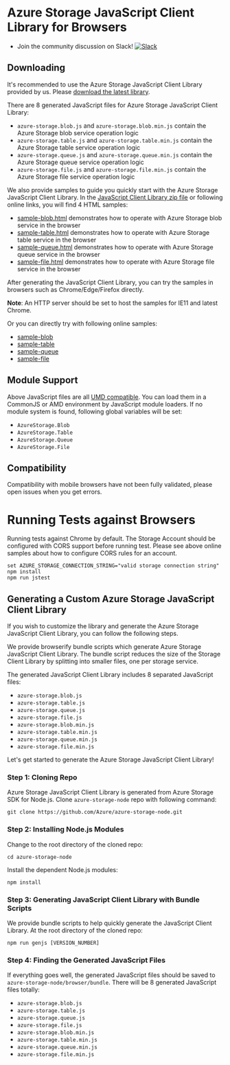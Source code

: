 # Azure Storage JavaScript Client Library for Browsers

* Join the community discussion on Slack! [![Slack](https://azurestorageslack.azurewebsites.net/badge.svg)]( https://azurestorageslack.azurewebsites.net) 

## Downloading

It's recommended to use the Azure Storage JavaScript Client Library provided by us. Please [download the latest library](https://aka.ms/downloadazurestoragejs).

There are 8 generated JavaScript files for Azure Storage JavaScript Client Library:
- `azure-storage.blob.js` and `azure-storage.blob.min.js` contain the Azure Storage blob service operation logic
- `azure-storage.table.js` and `azure-storage.table.min.js` contain the Azure Storage table service operation logic
- `azure-storage.queue.js` and `azure-storage.queue.min.js` contain the Azure Storage queue service operation logic
- `azure-storage.file.js` and `azure-storage.file.min.js` contain the Azure Storage file service operation logic

We also provide samples to guide you quickly start with the Azure Storage JavaScript Client Library. In the [JavaScript Client Library zip file](https://aka.ms/downloadazurestoragejs) or following online links, you will find 4 HTML samples:
- [sample-blob.html](https://dmrelease.blob.core.windows.net/azurestoragejssample/samples/sample-blob.html) demonstrates how to operate with Azure Storage blob service in the browser
- [sample-table.html](https://dmrelease.blob.core.windows.net/azurestoragejssample/samples/sample-table.html) demonstrates how to operate with Azure Storage table service in the browser
- [sample-queue.html](https://dmrelease.blob.core.windows.net/azurestoragejssample/samples/sample-queue.html) demonstrates how to operate with Azure Storage queue service in the browser
- [sample-file.html](https://dmrelease.blob.core.windows.net/azurestoragejssample/samples/sample-file.html) demonstrates how to operate with Azure Storage file service in the browser

After generating the JavaScript Client Library, you can try the samples in browsers such as Chrome/Edge/Firefox directly.

**Note**: An HTTP server should be set to host the samples for IE11 and latest Chrome.

Or you can directly try with following online samples:
- [sample-blob](https://dmrelease.blob.core.windows.net/azurestoragejssample/samples/sample-blob.html)
- [sample-table](https://dmrelease.blob.core.windows.net/azurestoragejssample/samples/sample-table.html)
- [sample-queue](https://dmrelease.blob.core.windows.net/azurestoragejssample/samples/sample-queue.html)
- [sample-file](https://dmrelease.blob.core.windows.net/azurestoragejssample/samples/sample-file.html)

## Module Support

Above JavaScript files are all [UMD compatible](https://github.com/umdjs/umd). You can load them in a CommonJS or AMD environment by JavaScript module loaders. If no module system is found, following global variables will be set:
- `AzureStorage.Blob`
- `AzureStorage.Table`
- `AzureStorage.Queue`
- `AzureStorage.File`

## Compatibility

Compatibility with mobile browsers have not been fully validated, please open issues when you get errors.

# Running Tests against Browsers

Running tests against Chrome by default. The Storage Account should be configured with CORS support before running test. Please see above online samples about how to configure CORS rules for an account.

```
set AZURE_STORAGE_CONNECTION_STRING="valid storage connection string"
npm install
npm run jstest
```

## Generating a Custom Azure Storage JavaScript Client Library

If you wish to customize the library and generate the Azure Storage JavaScript Client Library, you can follow the following steps.

We provide browserify bundle scripts which generate Azure Storage JavaScript Client Library. The bundle script reduces the size of the Storage Client Library by splitting into smaller files, one per storage service. 

The generated JavaScript Client Library includes 8 separated JavaScript files:
- `azure-storage.blob.js`
- `azure-storage.table.js`
- `azure-storage.queue.js`
- `azure-storage.file.js`
- `azure-storage.blob.min.js`
- `azure-storage.table.min.js`
- `azure-storage.queue.min.js`
- `azure-storage.file.min.js`

Let's get started to generate the Azure Storage JavaScript Client Library!

### Step 1: Cloning Repo

Azure Storage JavaScript Client Library is generated from Azure Storage SDK for Node.js. Clone `azure-storage-node` repo with following command:

```Batchfile
git clone https://github.com/Azure/azure-storage-node.git
```

### Step 2: Installing Node.js Modules

Change to the root directory of the cloned repo:

```Batchfile
cd azure-storage-node
```

Install the dependent Node.js modules:

```Batchfile
npm install
```

### Step 3: Generating JavaScript Client Library with Bundle Scripts

We provide bundle scripts to help quickly generate the JavaScript Client Library. At the root directory of the cloned repo:

```Batchfile
npm run genjs [VERSION_NUMBER]
```

### Step 4: Finding the Generated JavaScript Files

If everything goes well, the generated JavaScript files should be saved to `azure-storage-node/browser/bundle`. There will be 8 generated JavaScript files totally:
- `azure-storage.blob.js`
- `azure-storage.table.js`
- `azure-storage.queue.js`
- `azure-storage.file.js`
- `azure-storage.blob.min.js`
- `azure-storage.table.min.js`
- `azure-storage.queue.min.js`
- `azure-storage.file.min.js`